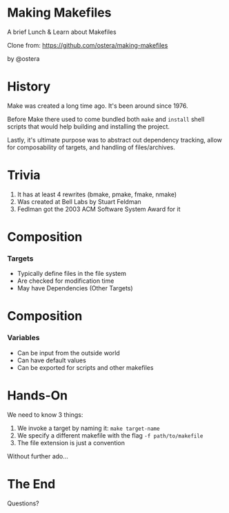 # Making Makefiles

A brief Lunch & Learn about Makefiles

Clone from: https://github.com/ostera/making-makefiles

by @ostera


# History

Make was created a long time ago. It's been around since 1976.

Before Make there used to come bundled both `make` and `install` shell scripts
that would help building and installing the project.

Lastly, it's ultimate purpose was to abstract out dependency tracking, allow for
composability of targets, and handling of files/archives.


# Trivia

1. It has at least 4 rewrites (bmake, pmake, fmake, nmake)
2. Was created at Bell Labs by Stuart Feldman
3. Fedlman got the 2003 ACM Software System Award for it


# Composition

### Targets

* Typically define files in the file system
* Are checked for modification time
* May have Dependencies (Other Targets)


# Composition

### Variables

* Can be input from the outside world
* Can have default values
* Can be exported for scripts and other makefiles


# Hands-On

We need to know 3 things:

1. We invoke a target by naming it: `make target-name`
2. We specify a different makefile with the flag `-f path/to/makefile`
3. The file extension is just a convention

Without further ado...


# The End

Questions?


